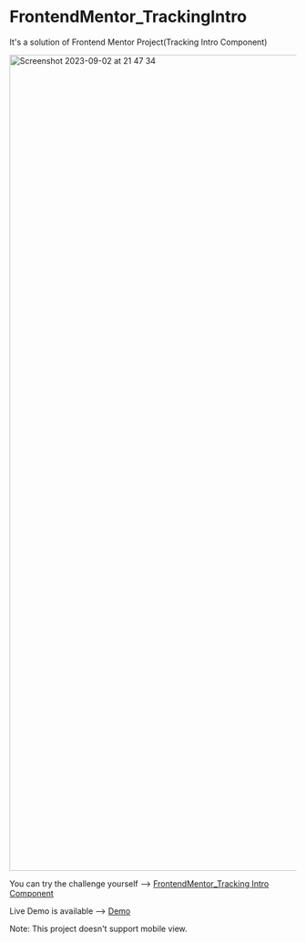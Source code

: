 # FrontendMentor_TrackingIntro

It's a solution of Frontend Mentor Project(Tracking Intro Component)


<img width="1433" alt="Screenshot 2023-09-02 at 21 47 34" src="https://github.com/KrmKayabasi/FrontendMentor_TrackingIntro/assets/111309350/992af60f-8f90-45f2-b670-8f529e2f8a38">




You can try the challenge yourself --> [FrontendMentor_Tracking Intro Component](https://www.frontendmentor.io/challenges/project-tracking-intro-component-5d289097500fcb331a67d80e)

Live Demo is available --> [Demo](https://tranquil-otter-b0584c.netlify.app/)

Note: This project doesn't support mobile view.
